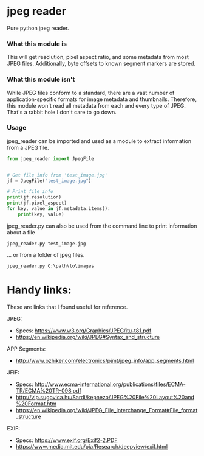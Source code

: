 # jpeg reader

Pure python jpeg reader.

### What this module is
This will get resolution, pixel aspect ratio, and some metadata from most JPEG files.
Additionally, byte offsets to known segment markers are stored.

### What this module isn't
While JPEG files conform to a standard, there are a vast number of application-specific formats for image metadata and thumbnails.
Therefore, this module won't read all metadata from each and every type of JPEG.
That's a rabbit hole I don't care to go down.

### Usage
jpeg_reader can be imported and used as a module to extract information from a JPEG file.

```python
from jpeg_reader import JpegFile


# Get file info from 'test_image.jpg'
jf = JpegFile("test_image.jpg")

# Print file info
print(jf.resolution)
print(jf.pixel_aspect)
for key, value in jf.metadata.items():
    print(key, value)
```

jpeg_reader.py can also be used from the command line to print information about a file

`jpeg_reader.py test_image.jpg`

... or from a folder of jpeg files.

`jpeg_reader.py C:\path\to\images`

Handy links:
============

These are links that I found useful for reference.

JPEG: 
* Specs: https://www.w3.org/Graphics/JPEG/itu-t81.pdf
* https://en.wikipedia.org/wiki/JPEG#Syntax_and_structure

APP Segments:
* http://www.ozhiker.com/electronics/pjmt/jpeg_info/app_segments.html

JFIF:
* Specs: http://www.ecma-international.org/publications/files/ECMA-TR/ECMA%20TR-098.pdf
* http://vip.sugovica.hu/Sardi/kepnezo/JPEG%20File%20Layout%20and%20Format.htm
* https://en.wikipedia.org/wiki/JPEG_File_Interchange_Format#File_format_structure

EXIF:
* Specs: https://www.exif.org/Exif2-2.PDF
* https://www.media.mit.edu/pia/Research/deepview/exif.html

